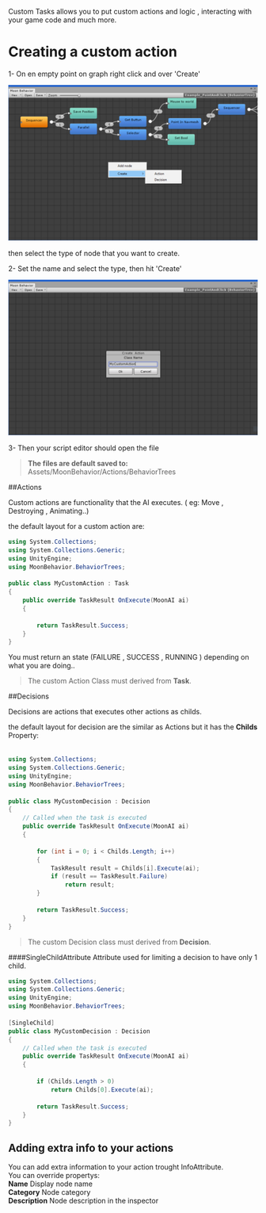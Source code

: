 
Custom Tasks allows you to put custom actions and logic , interacting with your game code and much more.

# Creating a custom action

1- On en empty point on graph right click and over 'Create'

![CreateAction](images/CustomActions/create-action.png)

then select the type of node that you want to create.

2- Set the name and select the type, then hit 'Create'

![ActionName](images/CustomActions/create-action2.PNG)

3- Then your script editor should open the file

>**The files are default saved to:** Assets/MoonBehavior/Actions/BehaviorTrees

##Actions 

Custom actions are functionality that the AI executes. ( eg: Move , Destroying , Animating..)

the default layout for a custom action are:

```csharp
using System.Collections;
using System.Collections.Generic;
using UnityEngine;
using MoonBehavior.BehaviorTrees;

public class MyCustomAction : Task
{
    public override TaskResult OnExecute(MoonAI ai)
    {

        return TaskResult.Success;
    }
}

```

You must return an state (FAILURE , SUCCESS , RUNNING ) depending on what you are doing..

> The custom Action Class must derived from **Task**. 

##Decisions

Decisions are actions that executes other actions as childs.

the default layout for decision are the similar as Actions but it has the **Childs** Property:

```csharp

using System.Collections;
using System.Collections.Generic;
using UnityEngine;
using MoonBehavior.BehaviorTrees;

public class MyCustomDecision : Decision
{
    // Called when the task is executed
    public override TaskResult OnExecute(MoonAI ai)
    {

        for (int i = 0; i < Childs.Length; i++)
        {
            TaskResult result = Childs[i].Execute(ai);
            if (result == TaskResult.Failure)
                return result;
        }

        return TaskResult.Success;
    }
}

```
> The custom Decision class must derived from **Decision**. 

####SingleChildAttribute
Attribute used for limiting a decision to have only 1 child.

```csharp
using System.Collections;
using System.Collections.Generic;
using UnityEngine;
using MoonBehavior.BehaviorTrees;

[SingleChild]
public class MyCustomDecision : Decision
{
    // Called when the task is executed
    public override TaskResult OnExecute(MoonAI ai)
    {

        if (Childs.Length > 0)
            return Childs[0].Execute(ai);

        return TaskResult.Success;
    }
}
```

## Adding extra info to your actions

You can add extra information to your action trought InfoAttribute.<br> 
You can override propertys:<br>
**Name** Display node name<br>
**Category** Node category <br>
**Description** Node description in the inspector